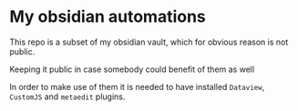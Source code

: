# My obsidian automations

This repo is a subset of my obsidian vault, which for obvious reason is not public.

Keeping it public in case somebody could benefit of them as well

In order to make use of them it is needed to have installed `Dataview`, `CustomJS` and `metaedit` plugins. 


